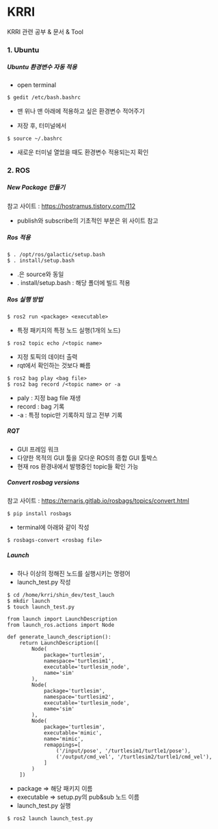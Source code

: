# KRRI

KRRI 관련 공부 & 문서 & Tool



### 1. Ubuntu

##### Ubuntu 환경변수 자동 적용

* open terminal

```
$ gedit /etc/bash.bashrc
```

* 맨 위나 맨 아래에 적용하고 싶은 환경변수 적어주기

* 저장 후, 터미널에서

```
$ source ~/.bashrc
```

* 새로운 터미널 열었을 때도 환경변수 적용되는지 확인



### 2. ROS

##### New Package 만들기

참고 사이트 : https://hostramus.tistory.com/112

* publish와 subscribe의 기초적인 부분은 위 사이트 참고



##### Ros 적용

```
$ . /opt/ros/galactic/setup.bash
$ . install/setup.bash
```

* .은 source와 동일
* . install/setup.bash : 해당 폴더에 빌드 적용



##### Ros 실행 방법

```
$ ros2 run <package> <executable>
```

* 특정 패키지의 특정 노드 실행(1개의 노드)

```
$ ros2 topic echo /<topic name>
```

* 지정 토픽의 데이터 출력
* rqt에서 확인하는 것보다 빠름

```
$ ros2 bag play <bag file>
$ ros2 bag record /<topic name> or -a
```

* paly : 지정 bag file 재생
* record : bag 기록
* -a : 특정 topic만 기록하지 않고 전부 기록



##### RQT

* GUI 프레임 워크
* 다양한 목적의 GUI 툴을 모다운 ROS의 종합 GUI 툴박스
* 현재 ros 환경내에서 발행중인 topic들 확인 가능



##### Convert rosbag versions

참고 사이트 : https://ternaris.gitlab.io/rosbags/topics/convert.html

```
$ pip install rosbags
```

* terminal에 아래와 같이 작성

```
$ rosbags-convert <rosbag file>
```



##### Launch

* 하나 이상의 정해진 노드를 실행시키는 명령어
* launch_test.py 작성

```
$ cd /home/krri/shin_dev/test_lauch
$ mkdir launch
$ touch launch_test.py
```

```
from launch import LaunchDescription
from launch_ros.actions import Node

def generate_launch_description():
    return LaunchDescription([
        Node(
            package='turtlesim',
            namespace='turtlesim1',
            executable='turtlesim_node',
            name='sim'
        ),
        Node(
            package='turtlesim',
            namespace='turtlesim2',
            executable='turtlesim_node',
            name='sim'
        ),
        Node(
            package='turtlesim',
            executable='mimic',
            name='mimic',
            remappings=[
                ('/input/pose', '/turtlesim1/turtle1/pose'),
                ('/output/cmd_vel', '/turtlesim2/turtle1/cmd_vel'),
            ]
        )
    ])
```

* package => 해당 패키지 이름
* executable => setup.py의 pub&sub 노드 이름
* launch_test.py 실행

```
$ ros2 launch launch_test.py
```



